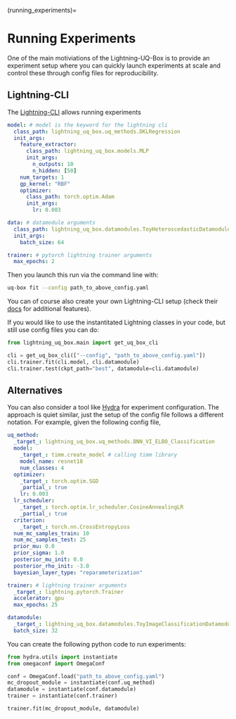 (running_experiments)=

# Running Experiments

One of the main motiviations of the Lightning-UQ-Box is to provide an experiment setup where you can quickly launch experiments at scale and control these through config files for reproducibility.

## Lightning-CLI

The [Lightning-CLI](https://lightning.ai/docs/pytorch/stable/cli/lightning_cli.html#lightning-cli) allows running experiments

```yaml
model: # model is the keyword for the lightning cli
  class_path: lightning_uq_box.uq_methods.DKLRegression
  init_args:
    feature_extractor:
      class_path: lightning_uq_box.models.MLP
      init_args:
        n_outputs: 10
        n_hidden: [50]
    num_targets: 1
    gp_kernel: "RBF"
    optimizer:
      class_path: torch.optim.Adam
      init_args:
        lr: 0.003

data: # datamodule arguments
  class_path: lightning_uq_box.datamodules.ToyHeteroscedasticDatamodule
  init_args:
    batch_size: 64

trainer: # pytorch lightning trainer arguments
  max_epochs: 2
```

Then you launch this run via the command line with:

```bash
uq-box fit --config path_to_above_config.yaml
```

You can of course also create your own Lightning-CLI setup (check their [docs](https://lightning.ai/docs/pytorch/stable/cli/lightning_cli.html) for additional features).

If you would like to use the instantitated Lightning classes in your code, but still use config files you can do:

```python
from lightning_uq_box.main import get_uq_box_cli

cli = get_uq_box_cli(["--config", "path_to_above_config.yaml"])
cli.trainer.fit(cli.model, cli.datamodule)
cli.trainer.test(ckpt_path="best", datamodule=cli.datamodule)
```

## Alternatives

You can also consider a tool like [Hydra](https://hydra.cc/docs/intro/) for experiment configuration. The approach is quiet similar, just
the setup of the config file follows a different notation. For example, given the following config file,

```yaml
uq_method:
  _target_: lightning_uq_box.uq_methods.BNN_VI_ELBO_Classification
  model:
    _target_: timm.create_model # calling timm library
    model_name: resnet18
    num_classes: 4
  optimizer:
    _target_: torch.optim.SGD
    _partial_: true
    lr: 0.003
  lr_scheduler:
    _target_: torch.optim.lr_scheduler.CosineAnnealingLR
    _partial_: true
  criterion:
    _target_: torch.nn.CrossEntropyLoss
  num_mc_samples_train: 10
  num_mc_samples_test: 25
  prior_mu: 0.0
  prior_sigma: 1.0
  posterior_mu_init: 0.0
  posterior_rho_init: -3.0
  bayesian_layer_type: "reparameterization"

trainer: # lightning trainer arguments
  _target_: lightning.pytorch.Trainer
  accelerator: gpu
  max_epochs: 25

datamodule:
  _target_: lightning_uq_box.datamodules.ToyImageClassificationDatamodule
  batch_size: 32
```

You can create the following python code to run experiments:

```python
from hydra.utils import instantiate
from omegaconf import OmegaConf

conf = OmegaConf.load("path_to_above_config.yaml")
mc_dropout_module = instantiate(conf.uq_method)
datamodule = instantiate(conf.datamodule)
trainer = instantiate(conf.trainer)

trainer.fit(mc_dropout_module, datamodule)
```